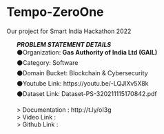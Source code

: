 # Tempo-ZeroOne
Our project for Smart India Hackathon 2022

<ul>
<b><i>PROBLEM STATEMENT DETAILS</b></i>
<br>
 ⚫Organization: <b>Gas Authority of India Ltd (GAIL)<br></b>
 ⚫Category: Software		<br>
 ⚫Domain Bucket: Blockchain & Cybersecurity <br>
 ⚫Youtube Link: https://youtu.be/-LQJlXv5X8k	<br>
 ⚫Dataset Link: Dataset-PS-320211115170842.pdf<br>
</ul>


<ul>
  > Documentation :  http://t.ly/oI3g <br>
  > Video Link    :   <br>
  > Github Link   :  
  </ul>
